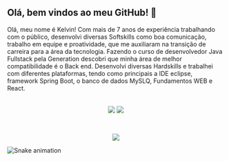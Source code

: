 <h2>Olá, bem vindos ao meu GitHub! 👋 </h2>

<p>Olá, meu nome é Kelvin! Com mais de 7 anos de experiência trabalhando com o público, desenvolvi diversas Softskills como boa comunicação, trabalho em equipe e proatividade, que me auxiliaram na transição de carreira para a área da tecnologia. Fazendo o curso de desenvolvedor Java Fullstack pela Generation descobri que minha área de melhor compatibilidade é o Back end. Desenvolvi diversas Hardskills e trabalhei com diferentes plataformas, tendo como principais a IDE eclipse, framework Spring Boot, o banco de dados MySLQ, Fundamentos WEB e React.</p>
<br>
<div align="center">
  <img  align="center" widht="400px" src="https://github-readme-stats.vercel.app/api/top-langs/?username=KeelvinW&layout=compact&theme=dark" />
  <img  align="center" widht="100px" src="https://github-readme-stats.vercel.app/api?username=KeelvinW&show_icons=true,css&layout=compact&theme=dark" />
</div>
<br><br>
<p align="center">
  <img src="https://github-profile-trophy.vercel.app/?username=denervercosa&theme=dracula&row=2&no-bg=true&column=3&margin-w=15&margin-h=15" />
</p>

![Snake animation](https://github.com/KeelvinW/KeelvinW/blob/output/github-contribution-grid-snake.svg)
